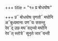 +++
title = "१० प्र बोधयोषः"

+++
प्र᳓ बोधयोषः पृणतो᳓ मघोनि  
अ᳓बुध्यमानाः पण᳓यः ससन्तु  
रेव᳓द् उछ मघ᳓वद्भ्यो मघोनि  
रेव᳓त् स्तोत्रे᳓ सूनृते जार᳓यन्ती